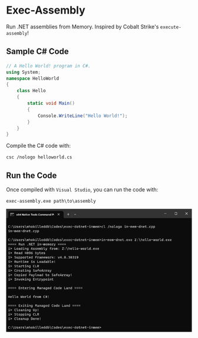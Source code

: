 # Exec-Assembly

Run .NET assemblies from Memory. Inspired by Cobalt Strike's `execute-assembly`!

## Sample C# Code

```c#
// A Hello World! program in C#.
using System;
namespace HelloWorld
{
    class Hello 
    {
        static void Main() 
        {
            Console.WriteLine("Hello World!");
        }
    }
}
```

Compile the C# code with:
```
csc /nologo helloworld.cs
```

## Run the Code

Once compiled with `Visual Studio`, you can run the code with: 

```
exec-assembly.exe path\to\assembly
```

![](img/exec.png)